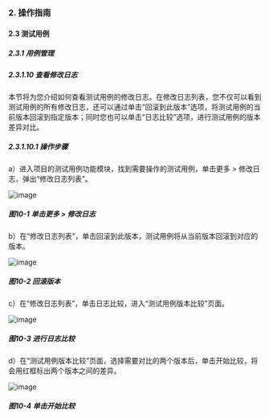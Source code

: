 ### 2. 操作指南

#### 2.3 测试用例

##### 2.3.1 用例管理

##### 2.3.1.10 查看修改日志

本节将为您介绍如何查看测试用例的修改日志。在修改日志列表，您不仅可以看到测试用例的所有修改日志，还可以通过单击“回滚到此版本”选项，将测试用例的当前版本回滚到指定版本；同时您也可以单击“日志比较”选项，进行测试用例的版本差异对比。

##### 2.3.1.10.1 操作步骤

a）进入项目的测试用例功能模块，找到需要操作的测试用例，单击更多 > 修改日志，弹出“修改日志列表”。

![image](https://user-images.githubusercontent.com/79617492/185883591-6b881e6a-a5c2-4d79-a5a0-16e6509b458c.png)

##### 图10-1 单击更多 > 修改日志

b）在“修改日志列表”，单击回滚到此版本，测试用例将从当前版本回滚到对应的版本。

![image](https://user-images.githubusercontent.com/79617492/185883605-5235756b-7ea3-4309-8562-21a54d656700.png)

##### 图10-2 回滚版本

c）在“修改日志列表”，单击日志比较，进入“测试用例版本比较”页面。

![image](https://user-images.githubusercontent.com/79617492/185883624-7a705d41-2747-4721-a1e6-ea47d4541f2e.png)

##### 图10-3 进行日志比较

d）在“测试用例版本比较”页面，选择需要对比的两个版本后，单击开始比较，将会用红框标出两个版本之间的差异。

![image](https://user-images.githubusercontent.com/79617492/185883649-039bdc70-e9c3-4f0c-91d6-6c73c5a54cbd.png)

##### 图10-4 单击开始比较
